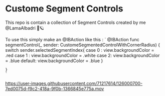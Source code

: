 # Custome Segment Controls
This repo is  contain a collection of  Segment Controls created by me @LamaAlbadri 🦩🪐

To use this simply make an  @IBAction like this :
`   @IBAction func segmentControl(_ sender: CustomeSegmentedControlWithCornerRadius) {
        switch sender.selectedSegmentIndex{
        case 0 :
           view.backgroundColor = .red
        case 1 :
             view.backgroundColor = .white
        case 2:
             view.backgroundColor = .blue
        default:
               view.backgroundColor = .blue
        }
      
    }
    `



https://user-images.githubusercontent.com/71217614/126000700-7ed0075d-f9c2-418a-9f0b-1366845e775a.mov


